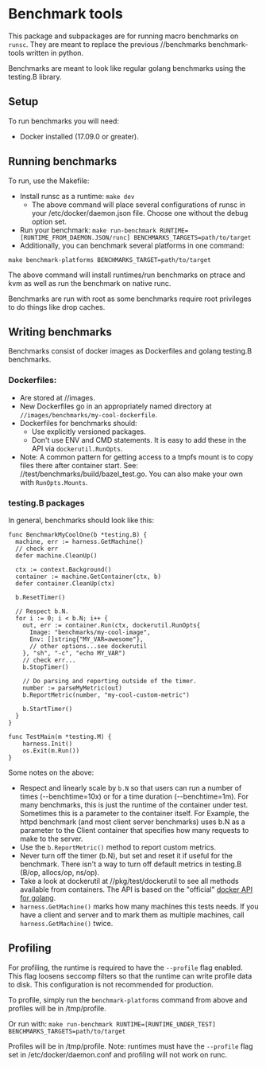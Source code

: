 # Benchmark tools

This package and subpackages are for running macro benchmarks on `runsc`. They
are meant to replace the previous //benchmarks benchmark-tools written in
python.

Benchmarks are meant to look like regular golang benchmarks using the testing.B
library.

## Setup

To run benchmarks you will need:

*   Docker installed (17.09.0 or greater).

## Running benchmarks

To run, use the Makefile:

-   Install runsc as a runtime: `make dev`
    -   The above command will place several configurations of runsc in your
        /etc/docker/daemon.json file. Choose one without the debug option set.
-   Run your benchmark: `make run-benchmark
    RUNTIME=[RUNTIME_FROM_DAEMON.JSON/runc] BENCHMARKS_TARGETS=path/to/target`
-   Additionally, you can benchmark several platforms in one command:

```
make benchmark-platforms BENCHMARKS_TARGET=path/to/target
```

The above command will install runtimes/run benchmarks on ptrace and kvm as well
as run the benchmark on native runc.

Benchmarks are run with root as some benchmarks require root privileges to do
things like drop caches.

## Writing benchmarks

Benchmarks consist of docker images as Dockerfiles and golang testing.B
benchmarks.

### Dockerfiles:

*   Are stored at //images.
*   New Dockerfiles go in an appropriately named directory at
    `//images/benchmarks/my-cool-dockerfile`.
*   Dockerfiles for benchmarks should:
    *   Use explicitly versioned packages.
    *   Don't use ENV and CMD statements. It is easy to add these in the API via
        `dockerutil.RunOpts`.
*   Note: A common pattern for getting access to a tmpfs mount is to copy files
    there after container start. See: //test/benchmarks/build/bazel_test.go. You
    can also make your own with `RunOpts.Mounts`.

### testing.B packages

In general, benchmarks should look like this:

```golang
func BenchmarkMyCoolOne(b *testing.B) {
  machine, err := harness.GetMachine()
  // check err
  defer machine.CleanUp()

  ctx := context.Background()
  container := machine.GetContainer(ctx, b)
  defer container.CleanUp(ctx)

  b.ResetTimer()

  // Respect b.N.
  for i := 0; i < b.N; i++ {
    out, err := container.Run(ctx, dockerutil.RunOpts{
      Image: "benchmarks/my-cool-image",
      Env: []string{"MY_VAR=awesome"},
      // other options...see dockerutil
    }, "sh", "-c", "echo MY_VAR")
    // check err...
    b.StopTimer()

    // Do parsing and reporting outside of the timer.
    number := parseMyMetric(out)
    b.ReportMetric(number, "my-cool-custom-metric")

    b.StartTimer()
  }
}

func TestMain(m *testing.M) {
    harness.Init()
    os.Exit(m.Run())
}
```

Some notes on the above:

*   Respect and linearly scale by `b.N` so that users can run a number of times
    (--benchtime=10x) or for a time duration (--benchtime=1m). For many
    benchmarks, this is just the runtime of the container under test. Sometimes
    this is a parameter to the container itself. For Example, the httpd
    benchmark (and most client server benchmarks) uses b.N as a parameter to the
    Client container that specifies how many requests to make to the server.
*   Use the `b.ReportMetric()` method to report custom metrics.
*   Never turn off the timer (b.N), but set and reset it if useful for the
    benchmark. There isn't a way to turn off default metrics in testing.B (B/op,
    allocs/op, ns/op).
*   Take a look at dockerutil at //pkg/test/dockerutil to see all methods
    available from containers. The API is based on the "official"
    [docker API for golang](https://pkg.go.dev/mod/github.com/docker/docker).
*   `harness.GetMachine()` marks how many machines this tests needs. If you have
    a client and server and to mark them as multiple machines, call
    `harness.GetMachine()` twice.

## Profiling

For profiling, the runtime is required to have the `--profile` flag enabled.
This flag loosens seccomp filters so that the runtime can write profile data to
disk. This configuration is not recommended for production.

To profile, simply run the `benchmark-platforms` command from above and profiles
will be in /tmp/profile.

Or run with: `make run-benchmark RUNTIME=[RUNTIME_UNDER_TEST]
BENCHMARKS_TARGETS=path/to/target`

Profiles will be in /tmp/profile. Note: runtimes must have the `--profile` flag
set in /etc/docker/daemon.conf and profiling will not work on runc.
